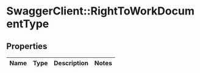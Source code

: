 # SwaggerClient::RightToWorkDocumentType

## Properties
Name | Type | Description | Notes
------------ | ------------- | ------------- | -------------

